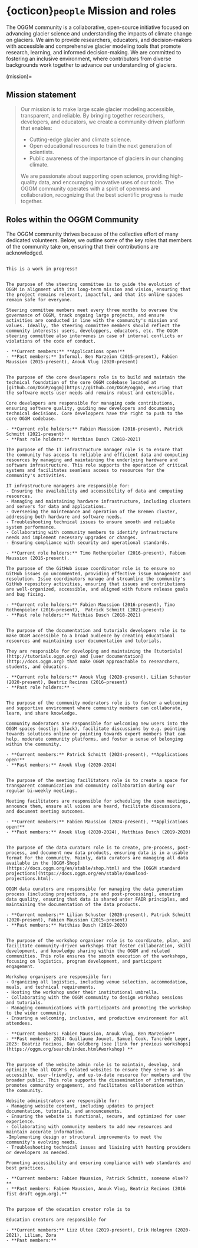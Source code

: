 # {octicon}`people` Mission and roles

The OGGM community is a collaborative, open-source initiative focused on advancing glacier science and understanding the impacts of climate change on glaciers. We aim to provide researchers, educators, and decision-makers with accessible and comprehensive glacier modeling tools that promote research, learning, and informed decision-making. We are committed to fostering an inclusive environment, where contributors from diverse backgrounds work together to advance our understanding of glaciers.

(mission)=
## Mission statement

> Our mission is to make large scale glacier modeling accessible, transparent, and reliable. By bringing together researchers, developers, and educators, we create a community-driven platform that enables:
>
> - Cutting-edge glacier and climate science.
> - Open educational resources to train the next generation of scientists.
> - Public awareness of the importance of glaciers in our changing climate.
>
> We are passionate about supporting open science, providing high-quality data, and encouraging innovative uses of our tools. The OGGM community operates with a spirit of openness and collaboration, recognizing that the best scientific progress is made together.

## Roles within the OGGM Community

The OGGM community thrives because of the collective effort of many dedicated volunteers. Below, we outline some of the key roles that members of the community take on, ensuring that their contributions are acknowledged.

```{warning}

This is a work in progress!
```

````{card} Steering committee

The purpose of the steering committee is to guide the evolution of OGGM in alignment with its long-term mission and vision, ensuring that the project remains relevant, impactful, and that its online spaces remain safe for everyone.

Steering committee members meet every three months to oversee the governance of OGGM, track ongoing large projects, and ensure activities are conducted in line with the community's mission and values. Ideally, the steering committee members should reflect the community interests: users, developpers, educators, etc. The OGGM steering committee also intervenes in case of internal conflicts or violations of the code of conduct.

- **Current members:** **Applications open!**
- **Past members:** Informal. Ben Marzeion (2015-present), Fabien Maussion (2015-present), Anouk Vlug (2020-present)
````

````{card} Core developers

The purpose of the core developers role is to build and maintain the technical foundation of the core OGGM codebase located at [github.com/OGGM/oggm](https://github.com/OGGM/oggm), ensuring that the software meets user needs and remains robust and extensible.

Core developers are responsible for managing code contributions, ensuring software quality, guiding new developers and documening technical decisions. Core developpers have the right to push to the core OGGM codebase.

- **Current role holders:** Fabien Maussion (2016-present), Patrick Schmitt (2021-present)
- **Past role holders:** Matthias Dusch (2018-2021)
````

````{card} IT infrastructure manager
The purpose of the IT infrastructure manager role is to ensure that the community has access to reliable and efficient data and computing resources by managing and maintaining the underlying hardware and software infrastructure. This role supports the operation of critical systems and facilitates seamless access to resources for the community's activities.

IT infrastructure managers are responsible for:
- Ensuring the availability and accessibility of data and computing resources.
- Managing and maintaining hardware infrastructure, including clusters and servers for data and applications.
- Overseeing the maintenance and operation of the Bremen cluster, addressing both hardware and software needs.
- Troubleshooting technical issues to ensure smooth and reliable system performance.
- Collaborating with community members to identify infrastructure needs and implement necessary upgrades or changes.
- Ensuring compliance with security and operational standards.

- **Current role holders:** Timo Rothenpieler (2016-present), Fabien Maussion (2016-present).
````


````{card} GitHub issue coordinator
The purpose of the GitHub issue coordinator role is to ensure no GitHub issues go uncommented, providing effective issue management and resolution. Issue coordinators manage and streamline the community's GitHub repository activities, ensuring that issues and contributions are well-organized, accessible, and aligned with future release goals and bug fixing.

- **Current role holders:** Fabien Maussion (2016-present), Timo Rothenpieler (2016-present),  Patrick Schmitt (2021-present)
- **Past role holders:** Matthias Dusch (2018-2021)
````

````{card} Documentation and tutorials developers

The purpose of the documentation and tutorials developers role is to make OGGM accessible to a broad audience by creating educational resources and maintaining user documentation and tutorials.

They are responsible for developing and maintaining the [tutorials](http://tutorials.oggm.org) and [user documentation](http://docs.oggm.org) that make OGGM approachable to researchers, students, and educators.

- **Current role holders:** Anouk Vlug (2020-present), Lilian Schuster (2020-present), Beatriz Recinos (2016-present)
- **Past role holders:** -
````

````{card} Community moderators

The purpose of the community moderators role is to foster a welcoming and supportive environment where community members can collaborate, learn, and share knowledge.

Community moderators are responsible for welcoming new users into the OGGM spaces (mostly: Slack), facilitate discussions by e.g. pointing towards solutions online or pointing towards expert members that can help, moderate community platforms, and foster a sense of belonging within the community.

- **Current members:** Patrick Schmitt (2024-present), **Applications open!**
- **Past members:** Anouk Vlug (2020-2024)
````

````{card} Meeting facilitators

The purpose of the meeting facilitators role is to create a space for transparent communication and community collaboration during our regular bi-weekly meetings.

Meeting facilitators are responsible for scheduling the open meetings, announce them, ensure all voices are heard, facilitate discussions, and document meeting outcomes.

- **Current members:** Fabien Maussion (2024-present), **Applications open!**
- **Past members:** Anouk Vlug (2020-2024), Matthias Dusch (2019-2020)
````

````{card} OGGM and OGGM-Shop data curators

The purpose of the data curators role is to create, pre-process, post-process, and document new data products, ensuring data is in a usable format for the community. Mainly, data curators are managing all data available in the [OGGM-Shop](https://docs.oggm.org/en/stable/shop.html) and the [OGGM standard projections](https://docs.oggm.org/en/stable/download-projections.html).

OGGM data curators are responsible for managing the data generation process (including projections, pre and post-processing), ensuring data quality, ensuring that data is shared under FAIR principles, and maintaining the documentation of the data products.

- **Current members:** Lilian Schuster (2020-present), Patrick Schmitt (2020-present), Fabien Maussion (2015-present)
- **Past members:** Matthias Dusch (2019-2020)
````

````{card} Workshop organiser

The purpose of the workshop organiser role is to coordinate, plan, and facilitate community-driven workshops that foster collaboration, skill development, and knowledge sharing within the OGGM and related communities. This role ensures the smooth execution of the workshops, focusing on logistics, program development, and participant engagement.

Workshop organisers are responsible for:
- Organizing all logistics, including venue selection, accommodation, meals, and technical requirements.
- Hosting the workshop under their institutional umbrella.
- Collaborating with the OGGM community to design workshop sessions and tutorials.
- Managing communications with participants and promoting the workshop to the wider community.
- Ensuring a welcoming, inclusive, and productive environment for all attendees.

- **Current members: Fabien Maussion, Anouk Vlug, Ben Marzeion**
- **Past members: 2024: Guillaume Jouvet, Samuel Cook, Tancrède Leger, 2023: Beatriz Recinos, Dan Goldberg (see [link for previous workshops](https://oggm.org/search/index.html#workshop) **
````

````{card} Website admin

The purpose of the website admin role is to maintain, develop, and optimize the all OGGM's related websites to ensure they serve as an accessible, user-friendly, and up-to-date resource for members and the broader public. This role supports the dissemination of information, promotes community engagement, and facilitates collaboration within the community.

Website administrators are responsible for:
- Managing website content, including updates to project documentation, tutorials, and announcements.
- Ensuring the website is functional, secure, and optimized for user experience.
- Collaborating with community members to add new resources and maintain accurate information.
-Implementing design or structural improvements to meet the community's evolving needs.
- Troubleshooting technical issues and liaising with hosting providers or developers as needed.

Promoting accessibility and ensuring compliance with web standards and best practices.

- **Current members: Fabien Maussion, Patrick Schmitt, someone else??**
- **Past members: Fabien Maussion, Anouk Vlug, Beatriz Recinos (2016 fist draft oggm.org).**
````

````{card} Education creator

The purpose of the education creator role is to

Education creators are responsible for

- **Current members:** Lizz Ultee (2019-present), Erik Holmgren (2020-2021), Lilian, Zora
- **Past members:**
````
